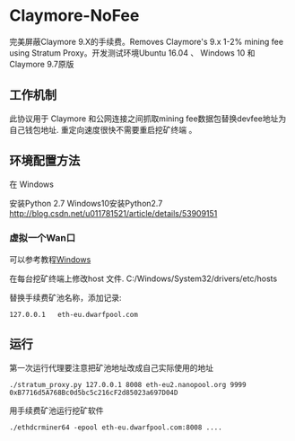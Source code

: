 # Claymore-NoFee
完美屏蔽Claymore 9.X的手续费。Removes Claymore's 9.x 1-2% mining fee using Stratum Proxy。开发测试环境Ubuntu 16.04 、 Windows 10 和 Claymore 9.7原版


## 工作机制
此协议用于 Claymore 和公网连接之间抓取mining fee数据包替换devfee地址为自己钱包地址. 重定向速度很快不需要重启挖矿终端 。

## 环境配置方法
在 Windows

安装Python 2.7 Windows10安装Python2.7 http://blog.csdn.net/u011781521/article/details/53909151

### 虚拟一个Wan口
可以参考教程[Windows](http://www.qukuai.top/d/53-wan-win)

在每台挖矿终端上修改host 文件. C:/Windows/System32/drivers/etc/hosts

替换手续费矿池名称，添加记录:

```
127.0.0.1   eth-eu.dwarfpool.com
```
## 运行
第一次运行代理要注意把矿池地址改成自己实际使用的地址
```
./stratum_proxy.py 127.0.0.1 8008 eth-eu2.nanopool.org 9999 0xB7716d5A768Bc0d5bc5c216cF2d85023a697D04D
```

用手续费矿池运行挖矿软件
```
./ethdcrminer64 -epool eth-eu.dwarfpool.com:8008 ....
```
